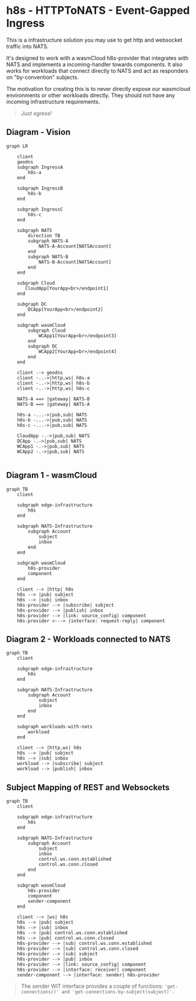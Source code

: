 # h8s - HTTPToNATS - Event-Gapped Ingress

This is a infrastructure solution you may use to get http and websocket traffic into NATS.

It's designed to work with a wasmCloud h8s-provider that integrates with NATS
and implements a incoming-handler towards components. It also works for workloads that connect
directly to NATS and act as responders on "by-convention" subjects.

The motivation for creating this is to never directly expose our wasmcloud environments or other workloads
directly. They should not have any incoming infrastructure requirements.

> *Just egress!*

<!-- end_slide -->

## Diagram - Vision 

```mermaid +render
graph LR

    client
    geodns
    subgraph IngressA
        h8s-a
    end

    subgraph IngressB
        h8s-b
    end

    subgraph IngressC
        h8s-c
    end

    subgraph NATS
        direction TB
        subgraph NATS-A
            NATS-A-Account[NATSAccount]
        end
        subgraph NATS-B
            NATS-B-Account[NATSAccount]
        end
    end

    subgraph Cloud 
       CloudApp[YourApp<br>/endpoint1]
    end

    subgraph DC
        DCApp[YourApp<br>/endpoint2]
    end

    subgraph wasmCloud 
        subgraph Cloud 
            WCApp1[YourApp<br>/endpoint3]
        end
        subgraph DC 
            WCApp2[YourApp<br>/endpoint4]
        end
    end

    client --> geodns
    client -..->|http,ws| h8s-a
    client -..->|http,ws| h8s-b
    client -..->|http,ws| h8s-c
    
    NATS-A ==> |gateway| NATS-B
    NATS-B ==> |gateway| NATS-A

    h8s-a -...->|pub,sub| NATS
    h8s-b -...->|pub,sub| NATS
    h8s-c -...->|pub,sub| NATS

    CloudApp -.->|pub,sub| NATS
    DCApp -.->|pub,sub| NATS
    WCApp1 -.->|pub,sub| NATS
    WCApp2 -.->|pub,sub| NATS
    
```

## Diagram 1 - wasmCloud

```mermaid +render
graph TB 
    client

    subgraph edge-infrastructure 
        h8s
    end

    subgraph NATS-Infrastructure
        subgraph Account
            subject
            inbox
        end
    end

    subgraph wasmCloud
        h8s-provider
        component
    end

    client --> |http| h8s
    h8s --> |pub| subject 
    h8s --> |sub| inbox
    h8s-provider --> |subscribe| subject
    h8s-provider --> |publish| inbox
    h8s-provider --> |link: source_config| component 
    h8s-provider <---> |interface: request-reply| component
```

<!-- end_slide -->
## Diagram 2 - Workloads connected to NATS

```mermaid +render
graph TB 
    client

    subgraph edge-infrastructure 
        h8s
    end

    subgraph NATS-Infrastructure
        subgraph Account
            subject
            inbox
        end
    end

    subgraph workloads-with-nats
        workload
    end

    client --> |http,ws| h8s
    h8s --> |pub| subject 
    h8s --> |sub| inbox
    workload --> |subscribe| subject
    workload --> |publish| inbox
```
<!-- end_slide -->

## Subject Mapping of REST and Websockets

```mermaid +render
graph TB 
    client

    subgraph edge-infrastructure 
        h8s
    end

    subgraph NATS-Infrastructure
        subgraph Account
            subject
            inbox
            control.ws.conn.established
            control.ws.conn.closed
        end
    end

    subgraph wasmCloud
        h8s-provider
        component
        sender-component
    end

    client --> |ws| h8s
    h8s --> |pub| subject 
    h8s --> |sub| inbox
    h8s --> |pub| control.ws.conn.established
    h8s --> |pub| control.ws.conn.closed
    h8s-provider --> |sub| control.ws.conn.established
    h8s-provider --> |sub| control.ws.conn.closed
    h8s-provider --> |sub| subject
    h8s-provider --> |pub| inbox
    h8s-provider --> |link: source_config| component 
    h8s-provider --> |interface: receiver| component
    sender-component --> |interface: sender| h8s-provider 
```

> The sender WIT interface provides a couple of functions: `'get-connections()' and 'get-connections-by-subject(subject)'.`
